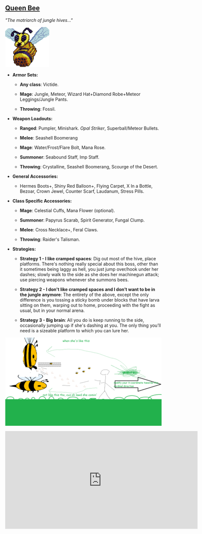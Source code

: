 ##  [Queen Bee](https://www.youtube.com/watch?v=8CvqmD0CZao)

*"The matriarch of jungle hives…"*

![image alt text](../public/BMbpD6rCZ1qoniF20u7H2A_img_12.png)

* **Armor Sets:**

    * **Any class**: Victide.

    * **Mage**: Jungle, Meteor, Wizard Hat+Diamond Robe+Meteor Leggings/Jungle Pants.

    * **Throwing**: Fossil.

* **Weapon Loadouts:**

    * **Ranged**: Pumpler, Minishark. *Opal Striker*, Superball/Meteor Bullets.

    * **Melee**: Seashell Boomerang

    * **Mage**: Water/Frost/Flare Bolt, Mana Rose.

    * **Summoner**: Seabound Staff, Imp Staff.

    * **Throwing**: Crystalline, Seashell Boomerang, Scourge of the Desert.

* **General Accessories:**

    * Hermes Boots+, Shiny Red Balloon+, Flying Carpet, X In a Bottle, Bezoar, Crown Jewel, Counter Scarf, Laudanum, Stress Pills.

* **Class Specific Accessories:**

    * **Mage**: Celestial Cuffs, Mana Flower (optional).

    * **Summoner**: Papyrus Scarab, Spirit Generator, Fungal Clump.

    * **Melee**: Cross Necklace+, Feral Claws.

    * **Throwing**: Raider's Talisman.

* **Strategies:**

    * **Strategy 1 - I like cramped spaces**: Dig out most of the hive, place platforms. There's nothing really special about this boss, other than it sometimes being laggy as hell, you just jump over/hook under her dashes; slowly walk to the side as she does her machinegun attack; use piercing weapons whenever she summons bees.

    * **Strategy 2 - I don't like cramped spaces and I don’t want to be in the jungle anymore**: The entirety of the above, except the only difference is you tossing a sticky bomb under blocks that have larva sitting on them, warping out to home, proceeding with the fight as usual, but in your normal arena.

    * **Strategy 3 - Big brain**: All you do is keep running to the side, occasionally jumping up if she's dashing at you. The only thing you’ll need is a sizeable platform to which you can lure her.

![image alt text](../public/QB.png)

<div align="center"><iframe width="620" height="315" src="https://www.youtube.com/embed/r_8pF_M3xR0" frameborder="0" allowfullscreen></iframe></div>
